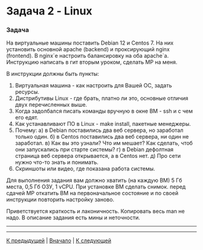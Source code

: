 # Задача 2 - Linux

### Задача

На виртуальные машины поставить Debian 12 и Centos 7. На них установить основной apache (backend) и проксирующий nginx 
(frontend). В nginx\`е настроить балансировку на оба apache`а. Инструкцию написать в гит вторым уроком, сделать МР на 
меня.

В инструкции должны быть пункты:
1) Виртуальная машина - как настроить для Вашей ОС, задать ресурсы.
2) Дистрибутивы Linux - где брать, платно ли это, основные отличия двух перечисленных выше.
3) Когда задолбался писать команды вручную в окне ВМ - ssh и с чем его едят.
4) Как устанавливают ПО в Linux - make install, пакетные менеджеры.
5) Почему:
   а) в Debian поставились два веб сервера, но заработал только один.
   б) в Centos поставились два веб сервера, ни один не заработал.
   в) Как вы это узнали? Что им мешает? Как сделать, чтоб они запускались при старте системы?
   г) в Debian дефолтная страница веб сервера открывается, а в Centos нет.
   д) Про сети нужно что-то знать и понимать.
6) Скриншоты или видео, где показана работа системы.

Для выполнения задания вам должно хватить (на каждую ВМ) 5 Гб места, 0,5 Гб ОЗУ, 1 vCPU. При установке ВМ сделать 
снимок. перед сдачей МР откатить ВМ на первоначальное состояние и по своей инструкции повторить настройку заново.

Приветствуется краткость и лаконичность. Копировать весь man не надо. В описание задания есть мины и неточности.

---

---
[К предыдущей](../task1/task1.md) | [Вначало](#задача-2---linux) | [К следующей]()